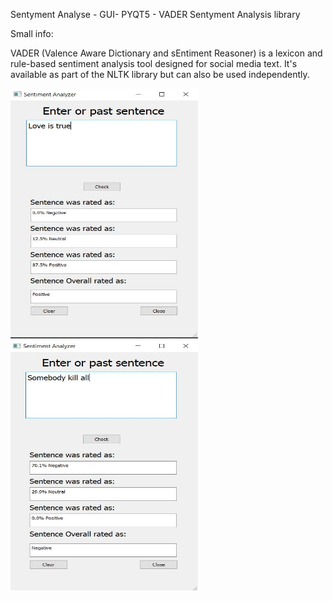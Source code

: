
Sentyment Analyse - GUI- PYQT5 - VADER Sentyment Analysis library

Small info:

VADER (Valence Aware Dictionary and sEntiment Reasoner) is a lexicon and rule-based sentiment analysis tool designed for social media text. It's available as part of the NLTK library but can also be used independently.

<img src="https://github.com/proteus21/NLP/blob/main/Sentyment_Analyzator/Source/NLP1.JPG?raw=true" width="300" height ="400">
<img src="https://github.com/proteus21/NLP/blob/main/Sentyment_Analyzator/Source/NLP2.JPG?raw=true" width="300" height ="400">
